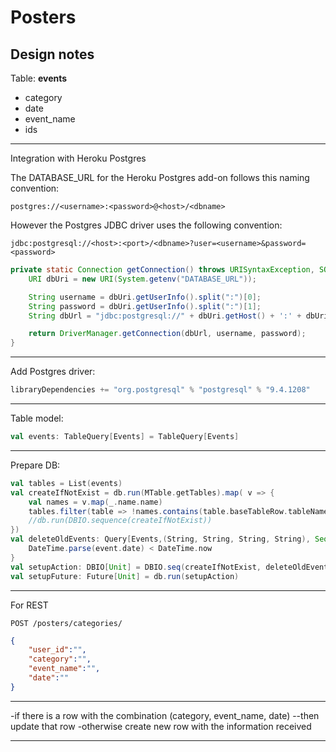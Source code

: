 # Posters
Design notes
------

Table: <b>events</b>
- category 
- date 
- event_name 
- ids
******
Integration with Heroku Postgres

The DATABASE_URL for the Heroku Postgres add-on follows this naming convention:
```regex
postgres://<username>:<password>@<host>/<dbname>
```
However the Postgres JDBC driver uses the following convention:
```regex
jdbc:postgresql://<host>:<port>/<dbname>?user=<username>&password=<password>
```

```java
private static Connection getConnection() throws URISyntaxException, SQLException {
    URI dbUri = new URI(System.getenv("DATABASE_URL"));

    String username = dbUri.getUserInfo().split(":")[0];
    String password = dbUri.getUserInfo().split(":")[1];
    String dbUrl = "jdbc:postgresql://" + dbUri.getHost() + ':' + dbUri.getPort() + dbUri.getPath();

    return DriverManager.getConnection(dbUrl, username, password);
}
```
******
Add Postgres driver:
```sbt
libraryDependencies += "org.postgresql" % "postgresql" % "9.4.1208"
```
******
Table model:
```scala
val events: TableQuery[Events] = TableQuery[Events]
```
******
Prepare DB:
```scala
val tables = List(events)
val createIfNotExist = db.run(MTable.getTables).map( v => {
    val names = v.map(_.name.name)
    tables.filter(table => !names.contains(table.baseTableRow.tableName)).map(_.schema.create)
    //db.run(DBIO.sequence(createIfNotExist))
})
val deleteOldEvents: Query[Events,(String, String, String, String), Seq] = events.filter{event =>
	DateTime.parse(event.date) < DateTime.now
}
val setupAction: DBIO[Unit] = DBIO.seq(createIfNotExist, deleteOldEvents.delete)
val setupFuture: Future[Unit] = db.run(setupAction)
```
******
For REST
```curl
POST /posters/categories/
```
```json
{
	"user_id":"",
	"category":"",
	"event_name":"",
	"date":""
}
```
******
-if there is a row with the combination (category, event_name, date)
--then update that row
-otherwise create new row with the information received
******

